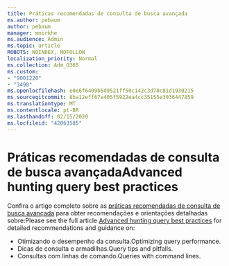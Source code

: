 ```yaml
---
title: Práticas recomendadas de consulta de busca avançada
ms.author: pebaum
author: pebaum
manager: mnirkhe
ms.audience: Admin
ms.topic: article
ROBOTS: NOINDEX, NOFOLLOW
localization_priority: Normal
ms.collection: Adm_O365
ms.custom:
- "9001220"
- "3498"
ms.openlocfilehash: e0e6f6409b5d9521ff50c142c3d78c81d1930215
ms.sourcegitcommit: 8ba12eff67e405f5922ea4cc35155e3036447859
ms.translationtype: MT
ms.contentlocale: pt-BR
ms.lasthandoff: 02/15/2020
ms.locfileid: "42063585"
---
```

# <a name="advanced-hunting-query-best-practices"></a><span data-ttu-id="99089-102">Práticas recomendadas de consulta de busca avançada</span><span class="sxs-lookup"><span data-stu-id="99089-102">Advanced hunting query best practices</span></span>

<span data-ttu-id="99089-103">Confira o artigo completo sobre as [práticas recomendadas de consulta de busca avançada](https://docs.microsoft.com/en-us/windows/security/threat-protection/microsoft-defender-atp/advanced-hunting-best-practices#optimize-query-performance) para obter recomendações e orientações detalhadas sobre:</span><span class="sxs-lookup"><span data-stu-id="99089-103">Please see the full article [Advanced hunting query best practices](https://docs.microsoft.com/en-us/windows/security/threat-protection/microsoft-defender-atp/advanced-hunting-best-practices#optimize-query-performance) for detailed recommendations and guidance on:</span></span>
- <span data-ttu-id="99089-104">Otimizando o desempenho da consulta.</span><span class="sxs-lookup"><span data-stu-id="99089-104">Optimizing query performance.</span></span>
- <span data-ttu-id="99089-105">Dicas de consulta e armadilhas.</span><span class="sxs-lookup"><span data-stu-id="99089-105">Query tips and pitfalls.</span></span>
- <span data-ttu-id="99089-106">Consultas com linhas de comando.</span><span class="sxs-lookup"><span data-stu-id="99089-106">Queries with command lines.</span></span>


